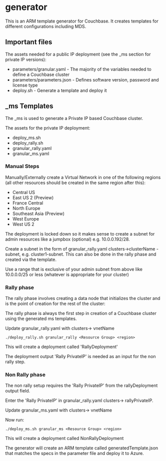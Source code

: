 # generator

This is an ARM template generator for Couchbase.  It creates templates for different configurations including MDS.


## Important files

The assets needed for a public IP deployment (see the _ms section for private IP versions):

* parameters/granular.yaml - The majority of the variables needed to define a Couchbase cluster
* parameters/parameters.json - Defines software version, password and license type
* deploy.sh - Generate a template and deploy it

## _ms Templates

The _ms is used to generate a Private IP based Couchbase cluster.

The assets for the private IP deployment:

* deploy_ms.sh
* deploy_rally.sh
* granular_rally.yaml
* granular_ms.yaml
### Manual Steps

Manually/Externally create a Virtual Network in one of the following regions (all other resources should be created in the same region after this):

* Central US
* East US 2 (Preview)
* France Central
* North Europe
* Southeast Asia (Preview)
* West Europe
* West US 2
  
The deployment is locked down so it makes sense to create a subnet for admin resources like a jumpbox (optional) e.g. 10.0.0.192/28.

Create a subnet in the form of granular_rally.yaml clusters->clusterName - subnet, e.g. cluster1-subnet.  This can also be done in the rally phase and created via the template.

Use a range that is exclusive of your admin subnet from above like 10.0.0.0/25 or less (whatever is appropriate for your cluster)

### Rally phase

The rally phase involves creating a data node that initializes the cluster and is the point of creation for the rest of the cluster:

The rally phase is always the first step in creation of a Couchbase cluster using the generated ms templates.

Update granular_rally.yaml with clusters-> vnetName <to the name of your vnet>

`./deploy_rally.sh granular_rally <Resource Group> <region>`

This will create a deployment called 'RallyDeployment'

The deployment output 'Rally PrivateIP' is needed as an input for the non rally step.

### Non Rally phase

The non rally setup requires the 'Rally PrivateIP' from the rallyDeployment output field.

Enter the 'Rally PrivateIP' in granular_rally.yaml clusters-> rallyPrivateIP.

Update granular_ms.yaml with clusters-> vnetName <to the name of your vnet>

Now run:

`./deploy_ms.sh granular_ms <Resource Group> <region>`

This will create a deployment called NonRallyDeployment

The generator will create an ARM template called generatedTemplate.json that matches the specs in the parameter file and deploy it to Azure.
